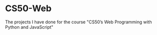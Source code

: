 # CS50-Web
The projects I have done for the course "CS50’s Web Programming with Python and JavaScript"
